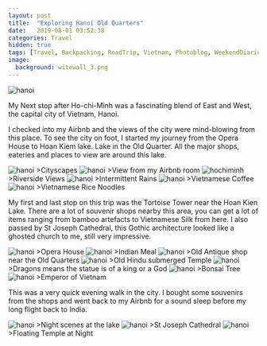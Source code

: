 ```yaml
---
layout: post
title:  "Exploring Hanoi Old Quarters"
date:   2019-08-01 03:52:38
categories: Travel
hidden: true
tags: [Travel, Backpacking, RoadTrip, Vietnam, Photoblog, WeekendDiaries]
image:
  background: witewall_3.png
---
```

<img src="https://i.imgur.com/8qexT80.jpg" alt="hanoi">


My Next stop after Ho-chi-Minh was a fascinating blend of East and West, the capital city of Vietnam, Hanoi.

I checked into my Airbnb and the views of the city were mind-blowing from this place. To see the city on foot, I started my journey from the Opera House to Hoan Kiem lake. Lake in the Old Quarter. All the major shops, eateries and places to view are around this lake.

<img src="https://i.imgur.com/Va9WlCg.jpg" alt="hanoi">
>Cityscapes

<img src="https://i.imgur.com/b8jgWJc.jpg" alt="hanoi">
>View from my Airbnb room

<img src="https://i.imgur.com/3hqpY7P.jpg" alt="hochiminh">
>Riverside Views

<img src="https://i.imgur.com/Se7Gq0z.jpg" alt="hanoi">
>Intermittent Rains

<img src="https://i.imgur.com/sU7tT4E.jpg" alt="hanoi">
>Vietnamese Coffee

<img src="https://i.imgur.com/sxeHouz.jpg" alt="hanoi">
>Vietnamese Rice Noodles

My first and last stop on this trip was the Tortoise Tower near the Hoan Kien Lake. There are a lot of souvenir shops nearby this area, you can get a lot of items ranging from bamboo artefacts to Vietnamese Silk from here. I also passed by St Joseph Cathedral, this Gothic architecture looked like a ghosted church to me, still very impressive.

<img src="https://i.imgur.com/C6bU4mu.jpg" alt="hanoi">
>Opera House

<img src="https://i.imgur.com/4d8ZLFw.jpg" alt="hanoi">
>Indian Meal

<img src="https://i.imgur.com/WBXUVoT.jpg" alt="hanoi">
>Old Antique shop near the Old Quarters

<img src="https://i.imgur.com/CHn3P6D.jpg" alt="hanoi">
>Old Hindu submerged Temple

<img src="https://i.imgur.com/ROvAEfo.jpg" alt="hanoi">
>Dragons means the statue is of a king or a God

<img src="https://i.imgur.com/fDfeT3B.jpg" alt="hanoi">
>Bonsai Tree

<img src="https://i.imgur.com/T9Cjzj6.jpg" alt="hanoi">
>Emperor of Vietnam

This was a very quick evening walk in the city. I bought some souvenirs from the shops and went back to my Airbnb for a sound sleep before my long flight back to India.  

<img src="https://i.imgur.com/XUtqmXm.jpg" alt="hanoi">
>Night scenes at the lake

<img src="https://i.imgur.com/kgDHdDv.jpg" alt="hanoi">
>St Joseph Cathedral

<img src="https://i.imgur.com/k7QdvzU.jpg" alt="hanoi">
>Floating Temple at Night
